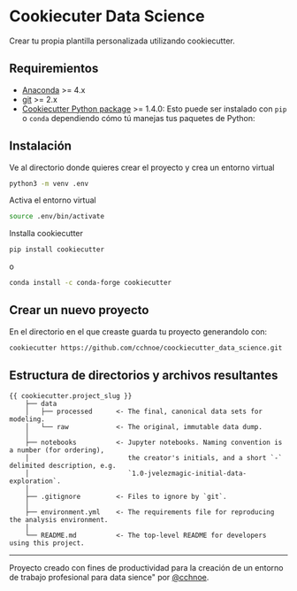 # Cookiecuter Data Science

<!-- badges: start -->

<!-- badges: end -->

Crear tu propia plantilla personalizada utilizando cookiecutter.

## Requiremientos

- [Anaconda](https://www.anaconda.com/download/) >= 4.x
- [git](https://git-scm.com/) >= 2.x
- [Cookiecutter Python package](http://cookiecutter.readthedocs.org/en/latest/installation.html) >= 1.4.0:
    Esto puede ser instalado con `pip` o `conda` dependiendo cómo tú manejas tus paquetes de Python:
    
## Instalación
Ve al directorio donde quieres crear el proyecto y crea un entorno virtual

``` bash
python3 -m venv .env
```
Activa el entorno virtual

``` bash
source .env/bin/activate
```
Installa cookiecutter

``` bash
pip install cookiecutter
```
o

``` bash
conda install -c conda-forge cookiecutter

```

## Crear un nuevo proyecto

En el directorio en el que creaste guarda tu proyecto generandolo con:

``` bash
cookiecutter https://github.com/cchnoe/coockiecutter_data_science.git
```

## Estructura de directorios y archivos resultantes

    {{ cookiecutter.project_slug }}
        ├── data
        │   ├── processed      <- The final, canonical data sets for modeling.
        │   └── raw            <- The original, immutable data dump.
        │
        ├── notebooks          <- Jupyter notebooks. Naming convention is a number (for ordering),
        │                         the creator's initials, and a short `-` delimited description, e.g.
        │                         `1.0-jvelezmagic-initial-data-exploration`.
        │
        ├── .gitignore         <- Files to ignore by `git`.
        │
        ├── environment.yml    <- The requirements file for reproducing the analysis environment.
        │
        └── README.md          <- The top-level README for developers using this project.

---
Proyecto creado con fines de productividad para la creación de un entorno de trabajo profesional para data sience" por [@cchnoe](https://twitter.com/cchnoe).